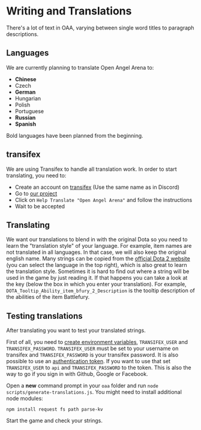 # Writing and Translations
There's a lot of text in OAA, varying between single word titles to paragraph descriptions.

## Languages 
We are currently planning to translate Open Angel Arena to:
- **Chinese**
- Czech
- **German**
- Hungarian
- Polish
- Portuguese
- **Russian**
- **Spanish**

Bold languages have been planned from the beginning.

## transifex
We are using Transifex to handle all translation work. In order to start translating, you need to:
- Create an account on [transifex](https://www.transifex.com/) (Use the same name as in Discord)
- Go to [our project](https://www.transifex.com/open-angel-arena/open-angel-arena/)
- Click on `Help Translate "Open Angel Arena"` and follow the instructions
- Wait to be accepted

## Translating
We want our translations to blend in with the original Dota so you need to learn the "translation style" of your language. For example, item names are not translated in all languages. In that case, we will also keep the original english name.
Many strings can be copied from the [official Dota 2 website](http://www.dota2.com/items/) (you can select the language in the top right), which is also great to learn the translation style.
Sometimes it is hard to find out where a string will be used in the game by just reading it. If that happens you can take a look at the key (below the box in which you enter your translation). For example, `DOTA_Tooltip_Ability_item_bfury_2_Description` is the tooltip description of the abilities of the item Battlefury.

## Testing translations
After translating you want to test your translated strings. 

First of all, you need to [create environment variables](http://www.forbeslindesay.co.uk/post/42833119552/permanently-set-environment-variables-on-windows), `TRANSIFEX_USER` and `TRANSIFEX_PASSWORD`. `TRANSIFEX_USER` must be set to your username on transifex and `TRANSIFEX_PASSWORD` is your transifex password.
It is also possible to use an [authentication token](https://www.transifex.com/blog/2017/api-authentication-tokens/). If you want to use that set `TRANSIFEX_USER` to `api` and `TRANSIFEX_PASSWORD` to the token. This is also the way to go if you sign in with Github, Google or Facebook.

Open a **new** command prompt in your `oaa` folder and run `node scripts/generate-translations.js`. 
You might need to install additional node modules:
```
npm install request fs path parse-kv
```
Start the game and check your strings.
